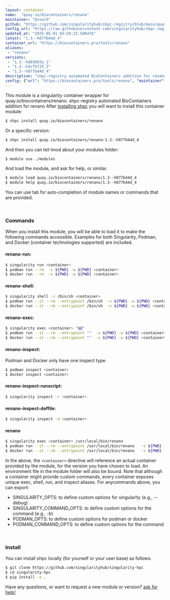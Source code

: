 ```yaml
---
layout: container
name:  "quay.io/biocontainers/renano"
maintainer: "@vsoch"
github: "https://github.com/singularityhub/shpc-registry/blob/main/quay.io/biocontainers/renano/container.yaml"
config_url: "https://raw.githubusercontent.com/singularityhub/shpc-registry/main/quay.io/biocontainers/renano/container.yaml"
updated_at: "2025-05-01 03:59:22.500476"
latest: "1.3--h077b44d_4"
container_url: "https://biocontainers.pro/tools/renano"
aliases:
 - "renano"
versions:
 - "1.3--hd03093a_1"
 - "1.3--hdcf5f25_3"
 - "1.3--h077b44d_4"
description: "shpc-registry automated BioContainers addition for renano"
config: {"url": "https://biocontainers.pro/tools/renano", "maintainer": "@vsoch", "description": "shpc-registry automated BioContainers addition for renano", "latest": {"1.3--h077b44d_4": "sha256:00ccb1741ca49e1a087a6a5c475ed76b13eab7bd0ff310a9a3f43d82a0df76a4"}, "tags": {"1.3--hd03093a_1": "sha256:92b1f6e590c7bfe279cde04a8f3a3017e81a14e8fae5cea38586b4366a3f1027", "1.3--hdcf5f25_3": "sha256:ae335a498fe3c1e8f471d8fa037a3ff61e9ca5698816b5d91d9fb054961a6906", "1.3--h077b44d_4": "sha256:00ccb1741ca49e1a087a6a5c475ed76b13eab7bd0ff310a9a3f43d82a0df76a4"}, "docker": "quay.io/biocontainers/renano", "aliases": {"renano": "/usr/local/bin/renano"}}
---
```


This module is a singularity container wrapper for quay.io/biocontainers/renano.
shpc-registry automated BioContainers addition for renano
After [installing shpc](#install) you will want to install this container module:


```bash
$ shpc install quay.io/biocontainers/renano
```

Or a specific version:

```bash
$ shpc install quay.io/biocontainers/renano:1.3--h077b44d_4
```

And then you can tell lmod about your modules folder:

```bash
$ module use ./modules
```

And load the module, and ask for help, or similar.

```bash
$ module load quay.io/biocontainers/renano/1.3--h077b44d_4
$ module help quay.io/biocontainers/renano/1.3--h077b44d_4
```

You can use tab for auto-completion of module names or commands that are provided.

<br>

### Commands

When you install this module, you will be able to load it to make the following commands accessible.
Examples for both Singularity, Podman, and Docker (container technologies supported) are included.

#### renano-run:

```bash
$ singularity run <container>
$ podman run --rm  -v ${PWD} -w ${PWD} <container>
$ docker run --rm  -v ${PWD} -w ${PWD} <container>
```

#### renano-shell:

```bash
$ singularity shell -s /bin/sh <container>
$ podman run --it --rm --entrypoint /bin/sh  -v ${PWD} -w ${PWD} <container>
$ docker run --it --rm --entrypoint /bin/sh  -v ${PWD} -w ${PWD} <container>
```

#### renano-exec:

```bash
$ singularity exec <container> "$@"
$ podman run --it --rm --entrypoint ""  -v ${PWD} -w ${PWD} <container> "$@"
$ docker run --it --rm --entrypoint ""  -v ${PWD} -w ${PWD} <container> "$@"
```

#### renano-inspect:

Podman and Docker only have one inspect type.

```bash
$ podman inspect <container>
$ docker inspect <container>
```

#### renano-inspect-runscript:

```bash
$ singularity inspect -r <container>
```

#### renano-inspect-deffile:

```bash
$ singularity inspect -d <container>
```


#### renano

```bash
$ singularity exec <container> /usr/local/bin/renano
$ podman run --it --rm --entrypoint /usr/local/bin/renano   -v ${PWD} -w ${PWD} <container> -c " $@"
$ docker run --it --rm --entrypoint /usr/local/bin/renano   -v ${PWD} -w ${PWD} <container> -c " $@"
```



In the above, the `<container>` directive will reference an actual container provided
by the module, for the version you have chosen to load. An environment file in the
module folder will also be bound. Note that although a container
might provide custom commands, every container exposes unique exec, shell, run, and
inspect aliases. For anycommands above, you can export:

 - SINGULARITY_OPTS: to define custom options for singularity (e.g., --debug)
 - SINGULARITY_COMMAND_OPTS: to define custom options for the command (e.g., -b)
 - PODMAN_OPTS: to define custom options for podman or docker
 - PODMAN_COMMAND_OPTS: to define custom options for the command

<br>

### Install

You can install shpc locally (for yourself or your user base) as follows:

```bash
$ git clone https://github.com/singularityhub/singularity-hpc
$ cd singularity-hpc
$ pip install -e .
```

Have any questions, or want to request a new module or version? [ask for help!](https://github.com/singularityhub/singularity-hpc/issues)